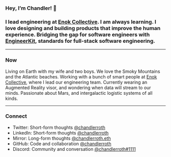 ### Hey, I’m Chandler! 👋

### I lead engineering at [Enok Collective](https://enok.co). I am always learning. I love designing and building products that improve the human experience. Bridging the gap for software engineers with [EngineerKit](https://engineerkit.com), standards for full-stack software engineering.

----

### Now

Living on Earth with my wife and two boys. We love the Smoky Mountains and the Atlantic beaches. Working with a bunch of smart people at [Enok Collective](https://enok.co), where I lead our engineering team. Currently wearing an Augmented Reality visor, and wondering when data will stream to our minds. Passionate about Mars, and intergalactic logistic systems of all kinds.

----

### Connect

- Twitter: Short-form thoughts [@chandlerroth](https://twitter.com)
- LinkedIn: Short-form thoughts [@chandlerroth](https://www.linkedin.com/in/chandlerroth)
- Mirror: Long-form thoughts [@chandlerroth.eth](https://mirror.xyz/chandlerroth.eth)
- GitHub: Code and collaboration [@chandlerroth](https://github.com/chandlerroth)
- Discord: Community and conversation [@chandlerroth#1111](https://discord.gg/bDVYvG3Czd)
